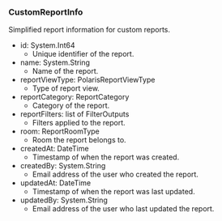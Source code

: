 ### CustomReportInfo
Simplified report information for custom reports.

- id: System.Int64
  - Unique identifier of the report.
- name: System.String
  - Name of the report.
- reportViewType: PolarisReportViewType
  - Type of report view.
- reportCategory: ReportCategory
  - Category of the report.
- reportFilters: list of FilterOutputs
  - Filters applied to the report.
- room: ReportRoomType
  - Room the report belongs to.
- createdAt: DateTime
  - Timestamp of when the report was created.
- createdBy: System.String
  - Email address of the user who created the report.
- updatedAt: DateTime
  - Timestamp of when the report was last updated.
- updatedBy: System.String
  - Email address of the user who last updated the report.
